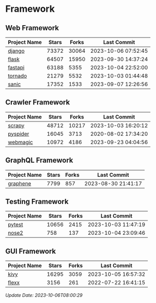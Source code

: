 # Framework

## Web Framework
| Project Name | Stars | Forks | Last Commit |
| ------------ | ----- | ----- | ----------- |
| [django](https://github.com/django/django) | 73372 | 30064 | 2023-10-06 07:52:45 |
| [flask](https://github.com/pallets/flask) | 64507 | 15950 | 2023-09-30 14:37:24 |
| [fastapi](https://github.com/tiangolo/fastapi) | 63188 | 5355 | 2023-10-04 22:52:00 |
| [tornado](https://github.com/tornadoweb/tornado) | 21279 | 5532 | 2023-10-03 01:44:48 |
| [sanic](https://github.com/sanic-org/sanic) | 17352 | 1533 | 2023-09-07 12:26:56 |

## Crawler Framework
| Project Name | Stars | Forks | Last Commit |
| ------------ | ----- | ----- | ----------- |
| [scrapy](https://github.com/scrapy/scrapy) | 48712 | 10217 | 2023-10-03 16:20:12 |
| [pyspider](https://github.com/binux/pyspider) | 16045 | 3713 | 2020-08-02 17:34:20 |
| [webmagic](https://github.com/code4craft/webmagic) | 10972 | 4186 | 2023-09-23 04:04:56 |

## GraphQL Framework
| Project Name | Stars | Forks | Last Commit |
| ------------ | ----- | ----- | ----------- |
| [graphene](https://github.com/graphql-python/graphene) | 7799 | 857 | 2023-08-30 21:41:17 |

## Testing Framework
| Project Name | Stars | Forks | Last Commit |
| ------------ | ----- | ----- | ----------- |
| [pytest](https://github.com/pytest-dev/pytest) | 10656 | 2415 | 2023-10-03 11:47:19 |
| [nose2](https://github.com/nose-devs/nose2) | 758 | 137 | 2023-10-04 23:09:46 |

## GUI Framework
| Project Name | Stars | Forks | Last Commit |
| ------------ | ----- | ----- | ----------- |
| [kivy](https://github.com/kivy/kivy) | 16295 | 3059 | 2023-10-05 16:57:32 |
| [flexx](https://github.com/flexxui/flexx) | 3156 | 261 | 2022-07-22 16:41:15 |

*Update Date: 2023-10-06T08:00:29*